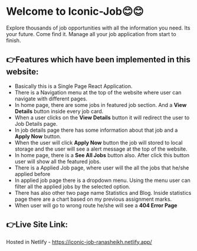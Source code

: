 # Welcome to Iconic-Job😊😊
Explore thousands of job opportunities with all the information you need. Its your future. Come find it. Manage all your job application from start to finish.
## 👉Features which have been implemented in this website:

* Basically this is a Single Page React Application.
* There is a Navigation menu at the top of the website where user can navigate with different pages.
* In home page, there are some jobs in featured job section. And a __View Details__ button inside every job card.
* When a user clicks on the __View Details__ button it will redirect the user to Job Details page.
* In job details page there has some information about that job and a __Apply Now__ button.
* When the user will click __Apply Now__ button the job will stored to local storage and the user will see a alert message at the top of the website.
* In home page, there is a __See All Jobs__ button also. After click this button user will show all the featured jobs.
* There is a Applied Job page, where user will the all the jobs that he/she applied before
* In applied job page there is a dropdown menu. Using the menu user can filter all the applied jobs by the selected option.
* There has also other two page name Statistics and Blog. Inside statistics page there are a chart based on my previous assignment marks.
* When user will go to wrong route he/she will see a __404 Error Page__

## 👉Live Site Link:
Hosted in Netlify - https://iconic-job-ranasheikh.netlify.app/